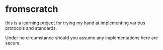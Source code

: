 # fromscratch

this is a learning project for trying my hand at implementing various protocols and standards.

Under no circumstance should you assume any implementations here are secure.

